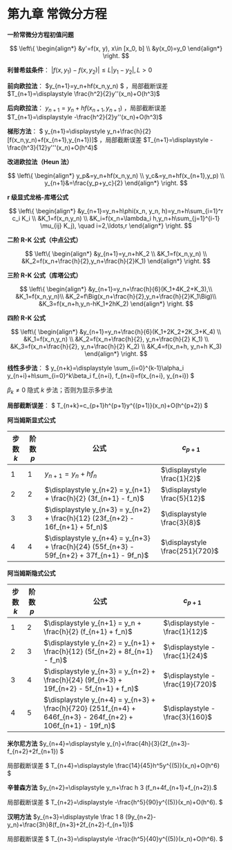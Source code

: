 # **第九章 常微分方程**
**一阶常微分方程初值问题**

$$
\left\{
\begin{align*}
&y'=f(x, y), x\in [x_0, b] \\
&y(x_0)=y_0
\end{align*}
\right.
$$

**利普希兹条件**： $|f(x,y_1)-f(x,y_2)|\leqslant{L|y_1-y_2|}, L>0$

**前向欧拉法**： $y_{n+1}=y_n+hf(x_n,y_n) $ ，局部截断误差 $T_{n+1}=\displaystyle \frac{h^2}{2}y''(x_n)+O(h^3)$

**后向欧拉法**： $y_{n+1}=y_n+hf(x_{n+1},y_{n+1})$ ，局部截断误差 $T_{n+1}=\displaystyle -\frac{h^2}{2}y''(x_n)+O(h^3)$

**梯形方法**： $ y_{n+1}=\displaystyle y_n+\frac{h}{2}[f(x_n,y_n)+f(x_{n+1},y_{n+1})]$ ，局部截断误差 $T_{n+1}=\displaystyle -\frac{h^3}{12}y'''(x_n)+O(h^4)$

**改进欧拉法（Heun 法）**

$$
\left\{
\begin{align*}
y_p&=y_n+hf(x_n,y_n) \\
y_c&=y_n+hf(x_{n+1},y_p) \\
y_{n+1}&=\frac{y_p+y_c}{2}
\end{align*}
\right.
$$

**r 级显式龙格-库塔公式**

$$
\left\{
\begin{align*}
&y_{n+1}=y_n+h\phi(x_n, y_n, h)=y_n+h\sum_{i=1}^r c_i K_i \\
&K_1=f(x_n,y_n) \\
&K_i=f(x_n+\lambda_i h,y_n+h\sum_{j=1}^{i-1} \mu_{ij} K_j), \quad i=2,\ldots,r
\end{align*}
\right.
$$

**二阶 R-K 公式（中点公式）**

$$
\left\{
\begin{align*}
&y_{n+1}=y_n+hK_2 \\
&K_1=f(x_n,y_n) \\
&K_2=f(x_n+\frac{h}{2},y_n+\frac{h}{2}K_1)
\end{align*}
\right.
$$

**三阶 R-K 公式（库塔公式）**

$$
\left\{
\begin{align*}
&y_{n+1}=y_n+\frac{h}{6}(K_1+4K_2+K_3),\\
&K_1=f(x_n,y_n)\\
&K_2=f\Big(x_n+\frac{h}{2},y_n+\frac{h}{2}K_1\Big)\\
&K_3=f(x_n+h,y_n-hK_1+2hK_2)
\end{align*}
\right.
$$

**四阶 R-K 公式**

$$
\left\{
\begin{align*}
&y_{n+1}=y_n+\frac{h}{6}(K_1+2K_2+2K_3+K_4) \\
&K_1=f(x_n,y_n) \\
&K_2=f(x_n+\frac{h}{2}, y_n+\frac{h}{2} K_1) \\
&K_3=f(x_n+\frac{h}{2}, y_n+\frac{h}{2} K_2) \\
&K_4=f(x_n+h, y_n+h K_3)
\end{align*}
\right.
$$

**线性多步法**： $ y_{n+k}=\displaystyle \sum_{i=0}^{k-1}\alpha_i y_{n+i}+h\sum_{i=0}^k\beta_i f_{n+i}, f_{n+i}=f(x_{n+i}, y_{n+i}) $

$\beta_k \neq 0$ 隐式 $k$ 步法；否则为显示多步法

**局部截断误差**： $ T_{n+k}=c_{p+1}h^{p+1}y^{(p+1)}(x_n)+O(h^{p+2}) $

**阿当姆斯显式公式**

| 步数 $k$ | 阶数 $p$ | 公式                                                                          | $c_{p+1}$         |
| --- | --- | ----------------------------------------------------------------------------- | ----------------- |
| 1   | 1   | $y_{n+1} = y_n + h f_n$                                                       | $\displaystyle \frac{1}{2}$     |
| 2   | 2   | $\displaystyle y_{n+2} = y_{n+1} + \frac{h}{2} (3f_{n+1} - f_n)$                            | $\displaystyle \frac{5}{12}$    |
| 3   | 3   | $\displaystyle y_{n+3} = y_{n+2} + \frac{h}{12} (23f_{n+2} - 16f_{n+1} + 5f_n)$             | $\displaystyle \frac{3}{8}$     |
| 4   | 4   | $\displaystyle y_{n+4} = y_{n+3} + \frac{h}{24} (55f_{n+3} - 59f_{n+2} + 37f_{n+1} - 9f_n)$ | $\displaystyle \frac{251}{720}$ |

**阿当姆斯隐式公式**

| 步数 $k$ | 阶数 $p$ | 公式                                                                                            | $c_{p+1}$         |
| --- | --- | ----------------------------------------------------------------------------------------------- | ----------------- |
| 1   | 2   | $\displaystyle y_{n+1} = y_n + \frac{h}{2} (f_{n+1} + f_n)$                                                   | $\displaystyle -\frac{1}{12}$   |
| 2   | 3   | $\displaystyle y_{n+2} = y_{n+1} + \frac{h}{12} (5f_{n+2} + 8f_{n+1} - f_n)$                                  | $\displaystyle -\frac{1}{24}$   |
| 3   | 4   | $\displaystyle y_{n+3} = y_{n+2} + \frac{h}{24} (9f_{n+3} + 19f_{n+2} - 5f_{n+1} + f_n)$                      | $\displaystyle -\frac{19}{720}$ |
| 4   | 5   | $\displaystyle y_{n+4} = y_{n+3} + \frac{h}{720} (251f_{n+4} + 646f_{n+3} - 264f_{n+2} + 106f_{n+1} - 19f_n)$ | $\displaystyle -\frac{3}{160}$  |

**米尔尼方法** $y_{n+4}=\displaystyle y_{n}+\frac{4h}{3}(2f_{n+3}-f_{n+2}+2f_{n+1}) $

局部截断误差 $ T_{n+4}=\displaystyle \frac{14}{45}h^5y^{(5)}(x_n)+O(h^6) $

**辛普森方法** $y_{n+2}=\displaystyle y_n+\frac h 3 (f_n+4f_{n+1}+f_{n+2}).$

局部截断误差 $ T_{n+2}=\displaystyle -\frac{h^5}{90}y^{(5)}(x_n)+O(h^6). $

**汉明方法** $y_{n+3}=\displaystyle \frac 1 8 (9y_{n+2}-y_n)+\frac{3h}8(f_{n+3}+2f_{n+2}-f_{n+1})$

局部截断误差 $ T_{n+3}=\displaystyle -\frac{h^5}{40}y^{(5)}(x_n)+O(h^6). $
